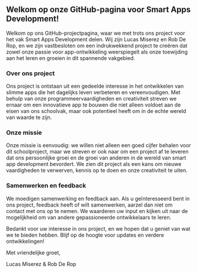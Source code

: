 ## Welkom op onze GitHub-pagina voor Smart Apps Development!

Welkom op ons GitHub-projectpagina, waar we met trots ons project voor het vak Smart Apps Development delen. Wij zijn Lucas Miserez en Rob De Rop, en we zijn vastbesloten om een indrukwekkend project te creëren dat zowel onze passie voor app-ontwikkeling weerspiegelt als onze toewijding aan het leren en groeien in dit spannende vakgebied.

### Over ons project

Ons project is ontstaan uit een gedeelde interesse in het ontwikkelen van slimme apps die het dagelijks leven verbeteren en vereenvoudigen. Met behulp van onze programmeervaardigheden en creativiteit streven we ernaar om een innovatieve app te bouwen die niet alleen voldoet aan de eisen van ons schoolvak, maar ook potentieel heeft om in de echte wereld van waarde te zijn.

### Onze missie

Onze missie is eenvoudig: we willen niet alleen een goed cijfer behalen voor dit schoolproject, maar we streven er ook naar om een project af te leveren dat ons persoonlijke groei en de groei van anderen in de wereld van smart app development bevordert. We zien dit project als een kans om nieuwe vaardigheden te verwerven, kennis op te doen en onze creativiteit te uiten.

### Samenwerken en feedback

We moedigen samenwerking en feedback aan. Als u geïnteresseerd bent in ons project, feedback heeft of wilt samenwerken, aarzel dan niet om contact met ons op te nemen. We waarderen uw input en kijken uit naar de mogelijkheid om van andere gepassioneerde ontwikkelaars te leren.

Bedankt voor uw interesse in ons project, en we hopen dat u geniet van wat we te bieden hebben. Blijf op de hoogte voor updates en verdere ontwikkelingen!

Met vriendelijke groet,

Lucas Miserez & Rob De Rop
